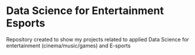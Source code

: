 # Data Science for Entertainment Esports
Repository created to show my projects related to applied Data Science for entertainment (cinema/music/games) and E-sports
